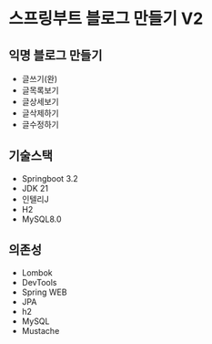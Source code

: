 # 스프링부트 블로그 만들기 V2

## 익명 블로그 만들기

- 글쓰기(완)
- 글목록보기
- 글상세보기
- 글삭제하기
- 글수정하기

## 기술스택

- Springboot 3.2
- JDK 21
- 인텔리J
- H2
- MySQL8.0

## 의존성

- Lombok
- DevTools
- Spring WEB
- JPA
- h2
- MySQL
- Mustache
